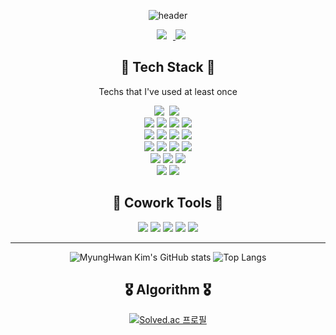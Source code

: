<div align="center">
    
![header](https://capsule-render.vercel.app/api?type=Rounded&color=auto&height=300&section=header&text=MyungHwan%20Kim&fontSize=90&fontColor=FFFFFF)

<a href="https://velog.io/@kmh9250">
    <img src="http://img.shields.io/badge/-Velog-222222?style=flat&logo=Vector Logo Zone&link=https://velog.io/@kmh9250" style="height : auto; margin-left : 10px; margin-right : 10px;"/>
</a>

<img src="https://hits.seeyoufarm.com/api/count/incr/badge.svg?url=https%3A%2F%2Fgithub.com%2FMyungHwanKim%2F&count_bg=%23000000&title_bg=%23555555&icon=github.svg&icon_color=%23E7E7E7&title=Gihub&edge_flat=false"/>

## 🎈 Tech Stack 🎈
<p> Techs that I've used at least once </p>
  <!-- Language -->
  <img src="https://img.shields.io/badge/Java-007396?style=flat-square&logo=Java&logoColor=white"/></a>&nbsp 
  <img src="https://img.shields.io/badge/Python-3766AB?style=flat-square&logo=Python&logoColor=white"/></a>&nbsp 
  <br/>
  
  <img src="https://img.shields.io/badge/HTML5-E34F26?style=flat-square&logo=HTML5&logoColor=white"/>
  <img src="https://img.shields.io/badge/CSS3-1572B6?style=flat-square&logo=CSS3&logoColor=white"/>
  <img src="https://img.shields.io/badge/Javascript-F7DF1E?style=flat-square&logo=JavaScript&logoColor=white"/>
  <img src="https://img.shields.io/badge/jQuery-0769AD?style=flat-square&logo=jQuery&logoColor=white"/>
  
  <br/>
  
  <img src="https://img.shields.io/badge/Spring%20Boot-6DB33F?style=flat-square&logo=Spring%20Boot&logoColor=white"/>
  <img src="https://img.shields.io/badge/Spring%20Security-6DB33F?style=flat-square&logo=Spring%20Security&logoColor=white"/>
  <img src="https://img.shields.io/badge/Docker-2496ED?style=flat-square&logo=Docker&logoColor=white"/>
  <img src="https://img.shields.io/badge/RabbitMQ-FF6600?style=flat-square&logo=RabbitMQ&logoColor=white"/>
  
  <br/>
  <!-- Database & Library & Platform -->
  <img src="https://img.shields.io/badge/MySQL-4479A1?style=flat-square&logo=MySQL&logoColor=white"/>
  <img src="https://img.shields.io/badge/mariaDB-003545?style=flat-square&logo=mariaDB&logoColor=white">
  <img src="https://img.shields.io/badge/SQLite-003B57?style=flat-square&logo=SQLite&logoColor=white"/>
  <img src="https://img.shields.io/badge/Redis-DC382D?style=flat-square&logo=Redis&logoColor=white"/>
  
  <br/>
  
  <!-- Develop Tool -->
  <img src="https://img.shields.io/badge/IntelliJ%20IDEA-000000?style=flat-square&logo=IntelliJ%20IDEA&logoColor=white"/>
  <img src="https://img.shields.io/badge/Eclipse%20IDE-2C2255?style=flat-square&logo=Eclipse%20IDE&logoColor=white"/>
  <img src="https://img.shields.io/badge/Visual%20Studio%20Code-007ACC?style=flat-square&logo=Visual%20Studio%20Code&logoColor=white"/>
  
  <br/>
  <!--  etc  -->
  <img src="https://img.shields.io/badge/Tensorflow-FF6F00?style=flat-square&logo=TensorFlow&logoColor=white"/>
  <img src="https://img.shields.io/badge/Jupyter-F37626?style=flat-square&logo=Jupyter&logoColor=white"/>
  <br/>
  
## 🐬 Cowork Tools 🐬
  <p>
    <img src="https://img.shields.io/badge/GitHub-181717?style=flat-square&logo=GitHub&logoColor=white"/>
    <img src="https://img.shields.io/badge/Notion-181717?style=flat-square&logo=Notion&logoColor=white"/>
    <img src="https://img.shields.io/badge/Slack-4A154B?style=flat-square&logo=Slack&logoColor=white"/>
    <img src="https://img.shields.io/badge/Postman-FF6C37?style=flat-square&logo=Postman&logoColor=white"/>
    <img src="https://img.shields.io/badge/Sourcetree-0052CC?style=flat-square&logo=Sourcetree&logoColor=white"/>
  </p>
  
<hr/>
<p aglin="right">

![MyungHwan Kim's GitHub stats](https://github-readme-stats.vercel.app/api?username=MyungHwanKim&show_icons=true&theme=tokyonight) 
![Top Langs](https://github-readme-stats.vercel.app/api/top-langs/?username=MyungHwanKim&layout=compact&theme=tokyonight)
</p>

## 🎖️ Algorithm 🎖️

[![Solved.ac
프로필](http://mazassumnida.wtf/api/v2/generate_badge?boj=kmh9255)](https://solved.ac/kmh9255)

</div>
